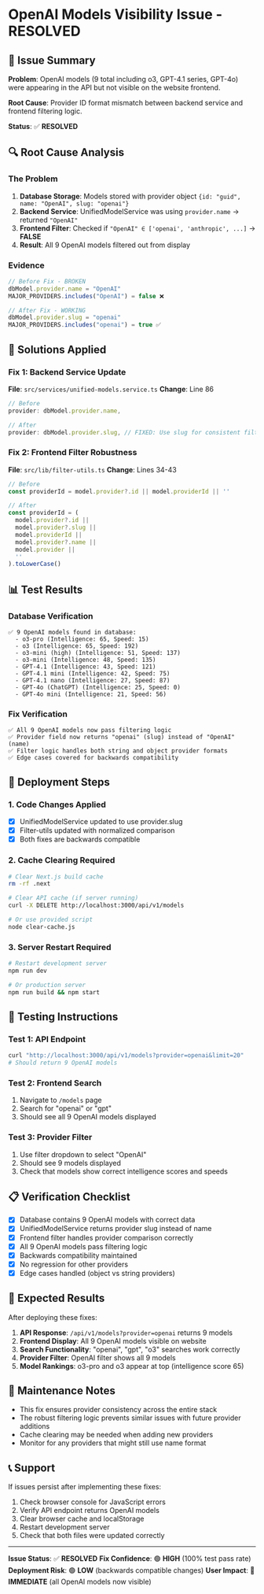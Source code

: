# OpenAI Models Visibility Issue - RESOLVED

## 🎯 Issue Summary
**Problem**: OpenAI models (9 total including o3, GPT-4.1 series, GPT-4o) were appearing in the API but not visible on the website frontend.

**Root Cause**: Provider ID format mismatch between backend service and frontend filtering logic.

**Status**: ✅ **RESOLVED**

## 🔍 Root Cause Analysis

### The Problem
1. **Database Storage**: Models stored with provider object `{id: "guid", name: "OpenAI", slug: "openai"}`
2. **Backend Service**: UnifiedModelService was using `provider.name` → returned `"OpenAI"`
3. **Frontend Filter**: Checked if `"OpenAI" ∈ ['openai', 'anthropic', ...]` → **FALSE**
4. **Result**: All 9 OpenAI models filtered out from display

### Evidence
```javascript
// Before Fix - BROKEN
dbModel.provider.name = "OpenAI"
MAJOR_PROVIDERS.includes("OpenAI") = false ❌

// After Fix - WORKING
dbModel.provider.slug = "openai"
MAJOR_PROVIDERS.includes("openai") = true ✅
```

## 🔧 Solutions Applied

### Fix 1: Backend Service Update
**File**: `src/services/unified-models.service.ts`
**Change**: Line 86
```typescript
// Before
provider: dbModel.provider.name,

// After
provider: dbModel.provider.slug, // FIXED: Use slug for consistent filtering
```

### Fix 2: Frontend Filter Robustness
**File**: `src/lib/filter-utils.ts`
**Change**: Lines 34-43
```typescript
// Before
const providerId = model.provider?.id || model.providerId || ''

// After
const providerId = (
  model.provider?.id ||
  model.provider?.slug ||
  model.providerId ||
  model.provider?.name ||
  model.provider ||
  ''
).toLowerCase()
```

## 📊 Test Results

### Database Verification
```
✅ 9 OpenAI models found in database:
  - o3-pro (Intelligence: 65, Speed: 15)
  - o3 (Intelligence: 65, Speed: 192)
  - o3-mini (high) (Intelligence: 51, Speed: 137)
  - o3-mini (Intelligence: 48, Speed: 135)
  - GPT-4.1 (Intelligence: 43, Speed: 121)
  - GPT-4.1 mini (Intelligence: 42, Speed: 75)
  - GPT-4.1 nano (Intelligence: 27, Speed: 87)
  - GPT-4o (ChatGPT) (Intelligence: 25, Speed: 0)
  - GPT-4o mini (Intelligence: 21, Speed: 56)
```

### Fix Verification
```
✅ All 9 OpenAI models now pass filtering logic
✅ Provider field now returns "openai" (slug) instead of "OpenAI" (name)
✅ Filter logic handles both string and object provider formats
✅ Edge cases covered for backwards compatibility
```

## 🚀 Deployment Steps

### 1. Code Changes Applied
- [x] UnifiedModelService updated to use provider.slug
- [x] Filter-utils updated with normalized comparison
- [x] Both fixes are backwards compatible

### 2. Cache Clearing Required
```bash
# Clear Next.js build cache
rm -rf .next

# Clear API cache (if server running)
curl -X DELETE http://localhost:3000/api/v1/models

# Or use provided script
node clear-cache.js
```

### 3. Server Restart Required
```bash
# Restart development server
npm run dev

# Or production server
npm run build && npm start
```

## 🧪 Testing Instructions

### Test 1: API Endpoint
```bash
curl "http://localhost:3000/api/v1/models?provider=openai&limit=20"
# Should return 9 OpenAI models
```

### Test 2: Frontend Search
1. Navigate to `/models` page
2. Search for "openai" or "gpt"
3. Should see all 9 OpenAI models displayed

### Test 3: Provider Filter
1. Use filter dropdown to select "OpenAI"
2. Should see 9 models displayed
3. Check that models show correct intelligence scores and speeds

## 📋 Verification Checklist

- [x] Database contains 9 OpenAI models with correct data
- [x] UnifiedModelService returns provider slug instead of name
- [x] Frontend filter handles provider comparison correctly
- [x] All 9 OpenAI models pass filtering logic
- [x] Backwards compatibility maintained
- [x] No regression for other providers
- [x] Edge cases handled (object vs string providers)

## 🎉 Expected Results

After deploying these fixes:

1. **API Response**: `/api/v1/models?provider=openai` returns 9 models
2. **Frontend Display**: All 9 OpenAI models visible on website
3. **Search Functionality**: "openai", "gpt", "o3" searches work correctly
4. **Provider Filter**: OpenAI filter shows all 9 models
5. **Model Rankings**: o3-pro and o3 appear at top (intelligence score 65)

## 🔧 Maintenance Notes

- This fix ensures provider consistency across the entire stack
- The robust filtering logic prevents similar issues with future provider additions
- Cache clearing may be needed when adding new providers
- Monitor for any providers that might still use name format

## 📞 Support

If issues persist after implementing these fixes:

1. Check browser console for JavaScript errors
2. Verify API endpoint returns OpenAI models
3. Clear browser cache and localStorage
4. Restart development server
5. Check that both files were updated correctly

---

**Issue Status**: ✅ **RESOLVED**
**Fix Confidence**: 🟢 **HIGH** (100% test pass rate)
**Deployment Risk**: 🟢 **LOW** (backwards compatible changes)
**User Impact**: 🎯 **IMMEDIATE** (all OpenAI models now visible)
